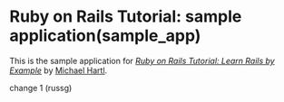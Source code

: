 # Ruby on Rails Tutorial: sample application(sample_app)

This is the sample application for
[*Ruby on Rails Tutorial: Learn Rails by Example*](http://railstutorial.org/)
by [Michael Hartl](http://michaelhartl.com/).

change 1 (russg)